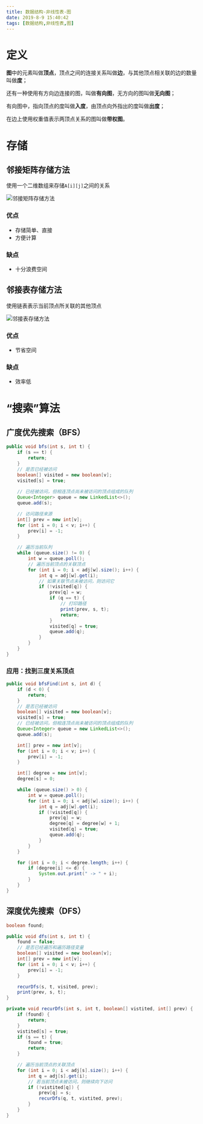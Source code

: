 ```yaml
---
title: 数据结构-非线性表-图
date: 2019-8-9 15:40:42
tags: [数据结构,非线性表,图]
---
```



# 定义

**图**中的元素叫做**顶点**，顶点之间的连接关系叫做**边**，与其他顶点相关联的边的数量叫做**度**；

还有一种使用有方向边连接的图，叫做**有向图**，无方向的图叫做**无向图**；

有向图中，指向顶点的度叫做**入度**，由顶点向外指出的度叫做**出度**；

在边上使用权重值表示两顶点关系的图叫做**带权图**。

# 存储

## 邻接矩阵存储方法

使用一个二维数组来存储`A[i][j]`之间的关系

![邻接矩阵存储方法](https://static001.geekbang.org/resource/image/62/d2/625e7493b5470e774b5aa91fb4fdb9d2.jpg)

### 优点

- 存储简单、直接
- 方便计算

### 缺点

- 十分浪费空间

## 邻接表存储方法

使用链表表示当前顶点所关联的其他顶点

![邻接表存储方法](https://static001.geekbang.org/resource/image/03/94/039bc254b97bd11670cdc4bf2a8e1394.jpg)

### 优点

- 节省空间

### 缺点

- 效率低

# “搜索”算法

## 广度优先搜索（BFS）

```java
public void bfs(int s, int t) {
    if (s == t) {
        return;
    }
    // 是否已经被访问
    boolean[] visited = new boolean[v];
    visited[s] = true;
    
    // 已经被访问，但相连顶点尚未被访问的顶点组成的队列
    Queue<Integer> queue = new LinkedList<>();
    queue.add(s);

    // 访问路径来源
    int[] prev = new int[v];
    for (int i = 0; i < v; i++) {
        prev[i] = -1;
    }

    // 遍历当前队列
    while (queue.size() != 0) {
        int w = queue.poll();
        // 遍历当前顶点的关联顶点
        for (int i = 0; i < adj[w].size(); i++) {
            int q = adj[w].get(i);
            // 如果关联节点未被访问，则访问它
            if (!visited[q]) {
                prev[q] = w;
                if (q == t) {
                    // 打印路径
                    print(prev, s, t);
                    return;
                }
                visited[q] = true;
                queue.add(q);
            }
        }
    }
}
```

### 应用：找到三度关系顶点

```java
public void bfsFind(int s, int d) {
    if (d < 0) {
        return;
    }
    // 是否已经被访问
    boolean[] visited = new boolean[v];
    visited[s] = true;
    // 已经被访问，但相连顶点尚未被访问的顶点组成的队列
    Queue<Integer> queue = new LinkedList<>();
    queue.add(s);

    int[] prev = new int[v];
    for (int i = 0; i < v; i++) {
        prev[i] = -1;
    }

    int[] degree = new int[v];
    degree[s] = 0;

    while (queue.size() > 0) {
        int w = queue.poll();
        for (int i = 0; i < adj[w].size(); i++) {
            int q = adj[w].get(i);
            if (!visited[q]) {
                prev[q] = w;
                degree[q] = degree[w] + 1;
                visited[q] = true;
                queue.add(q);
            }
        }
    }

    for (int i = 0; i < degree.length; i++) {
        if (degree[i] <= d) {
            System.out.print(" -> " + i);
        }
    }
}
```

## 深度优先搜索（DFS）

```java
boolean found;

public void dfs(int s, int t) {
    found = false;
    // 是否已经遍历和遍历路径变量
    boolean[] visited = new boolean[v];
    int[] prev = new int[v];
    for (int i = 0; i < v; i++) {
        prev[i] = -1;
    }

    recurDfs(s, t, visited, prev);
    print(prev, s, t);
}

private void recurDfs(int s, int t, boolean[] vistited, int[] prev) {
    if (found) {
        return;
    }
    vistited[s] = true;
    if (s == t) {
        found = true;
        return;
    }

    // 遍历当前顶点的关联顶点
    for (int i = 0; i < adj[s].size(); i++) {
        int q = adj[s].get(i);
        // 若当前顶点未被访问，则继续向下访问
        if (!vistited[q]) {
            prev[q] = s;
            recurDfs(q, t, vistited, prev);
        }
    }
}
```

